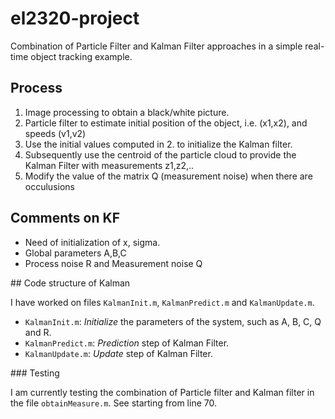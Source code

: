 # el2320-project

Combination of Particle Filter and Kalman Filter approaches in a simple real-time object tracking example.

## Process

1. Image processing to obtain a black/white picture.
2. Particle filter to estimate initial position of the object, i.e. (x1,x2), and speeds (v1,v2)
3. Use the initial values computed in 2. to initialize the Kalman filter.
4. Subsequently use the centroid of the particle cloud to provide the Kalman Filter with measurements z1,z2,..
5. Modify the value of the matrix Q (measurement noise) when there are occulusions


## Comments on KF

- Need of initialization of x, sigma.
- Global parameters A,B,C
- Process noise R and Measurement noise Q

## Code structure of Kalman

I have worked on files `KalmanInit.m`, `KalmanPredict.m` and `KalmanUpdate.m`.

- `KalmanInit.m`: *Initialize* the parameters of the system, such as A, B, C, Q and R.
- `KalmanPredict.m`: *Prediction* step of Kalman Filter.
- `KalmanUpdate.m`: *Update* step of Kalman Filter.


### Testing

I am currently testing the combination of Particle filter and Kalman filter in the file `obtainMeasure.m`. See starting from line 70.

